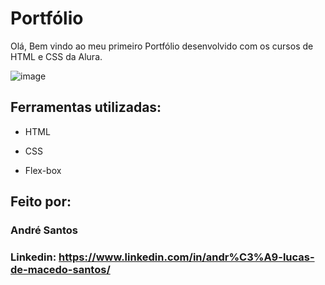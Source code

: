 # Portfólio 
Olá, Bem vindo ao meu primeiro Portfólio desenvolvido com os cursos de HTML e CSS da Alura.

![image](https://github.com/andluc09/portfolio/blob/main/Captura_de_tela%20_Portfolio.jpeg)

## Ferramentas utilizadas:

* HTML

* CSS

* Flex-box

## Feito por:

### André Santos

### Linkedin: https://www.linkedin.com/in/andr%C3%A9-lucas-de-macedo-santos/



